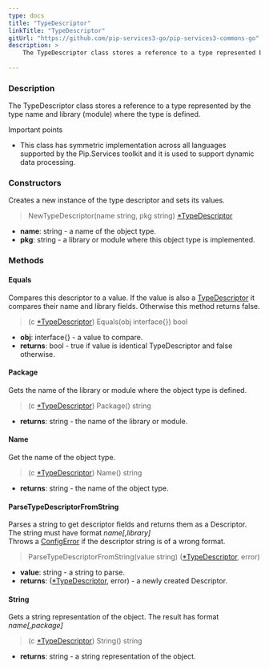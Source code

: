 ```yaml
---
type: docs
title: "TypeDescriptor"
linkTitle: "TypeDescriptor"
gitUrl: "https://github.com/pip-services3-go/pip-services3-commons-go"
description: >
    The TypeDescriptor class stores a reference to a type represented by the type name and library (module) where the type is defined.
    
---
```


### Description

The TypeDescriptor class stores a reference to a type represented by the type name and library (module) where the type is defined.

Important points

- This class has symmetric implementation across all languages supported by the Pip.Services toolkit and it is used to support dynamic data processing.

### Constructors
Creates a new instance of the type descriptor and sets its values.

> NewTypeDescriptor(name string, pkg string) [*TypeDescriptor]()

- **name**: string - a name of the object type.
- **pkg**: string - a library or module where this object type is implemented.


### Methods

#### Equals
Compares this descriptor to a value.
If the value is also a [TypeDescriptor]() it compares their name and library fields.
Otherwise this method returns false.

> (c [*TypeDescriptor]()) Equals(obj interface{}) bool

- **obj**: interface{} - a value to compare.
- **returns**: bool - true if value is identical TypeDescriptor and false otherwise.

#### Package
Gets the name of the library or module where the object type is defined.

> (c [*TypeDescriptor]()) Package() string

- **returns**: string - the name of the library or module.


#### Name
Get the name of the object type.

> (c [*TypeDescriptor]()) Name() string

- **returns**: string - the name of the object type.


#### ParseTypeDescriptorFromString
Parses a string to get descriptor fields and returns them as a Descriptor.
The string must have format *name[,library]*  
Throws a [ConfigError](../../errors/config_error) if the descriptor string is of a wrong format.

> ParseTypeDescriptorFromString(value string) ([*TypeDescriptor](), error)

- **value**: string - a string to parse.
- **returns**: ([*TypeDescriptor](), error) - a newly created Descriptor.

#### String
Gets a string representation of the object.
The result has format *name[,package]*

> (c [*TypeDescriptor]()) String() string

- **returns**: string - a string representation of the object.

